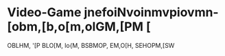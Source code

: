 # Video-Game jnefoiNvoinmvpiovmn-[obm,[b,o[m,olGM,[PM [
OBLHM, '[P
BLO[M, lo{M, BSBMOP, EM,O[H, SEHOPM,[SW
